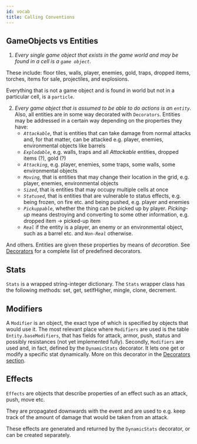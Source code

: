 ```yaml
---
id: vocab
title: Calling Conventions
---
```


## GameObjects vs Entities 

1. *Every single game object that exists in the game world and may be found in a cell is a `game object`.*
    
These include: floor tiles, walls, player, enemies, gold, traps, dropped items, torches, items for sale, projectiles, and explosions. 

Everything that is not a game object and is found in world but not in a particular cell, is a `particle`.

2. *Every game object that is assumed to be able to do actions is an `entity`.* Also, all entities are in some way decorated with `Decorators`.
Entities may be addressed in a certain way depending on the properties they have:
    * *`Attackable`*, that is entities that can take damage from normal attacks and, for that matter, can be attacked e.g. player, enemies, environmental objects like barrels
    * *`Explodable`*, e.g. walls, traps and all *Attackable* entities, dropped items (?), gold (?)
    * *`Attacking`*, e.g. player, enemies, some traps, some walls, some environmental objects
    * *`Moving`*, that is entities that may change their location in the grid, e.g. player, enemies, environmental objects
    * *`Sized`*, that is entities that may occupy multiple cells at once
    * *`Statused`*, that is entities that are vulnerable to status effects, e.g. being frozen, on fire etc. and being pushed, e.g. player and enemies
    * *`Pickuppable`*, whether the thing can be picked up by player. *Picking-up* means destroying and converting to some other information, e.g. dropped item -> picked-up item
    * *`Real`* if the entity is a player, an enemy or an environmental object, such as a barrel etc. and *`Non-Real`* otherwise.

And others. Entities are given these properties by means of *decoration*. See [Decorators](decorators.md) for a complete list of predefined decorators.


## Stats

`Stats` is a wrapped string-integer dictionary. The `Stats` wrapper class has the following methods: set, get, setIfHigher, mingle, clone, decrement.


## Modifiers

A `Modifier` is an object, the exact type of which is specified by objects that would use it. 
The most relevant place where `Modifiers` are used is the table `Entity.baseModifiers`, that has fields for attack, armor, push, status and possibly resistances (not yet implemented fully). Secondly, `Modifiers` are used and, in fact, defined by the `DynamicStats` decorator. It lets one get or modify a specific stat dynamically. More on this decorator in the [Decorators section](decorators.md).


## Effects

`Effects` are objects that describe properties of an effect such as an attack, push, move etc.

They are propagated downwards with the event and are used to e.g. keep track of the amount of damage that would be taken from an attack.

These effects are generated and returned by the `DynamicStats` decorator, or can be created separately.